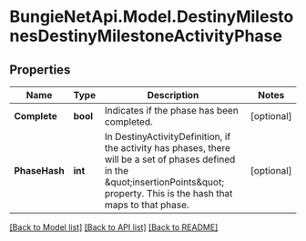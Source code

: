
# BungieNetApi.Model.DestinyMilestonesDestinyMilestoneActivityPhase

## Properties

Name | Type | Description | Notes
------------ | ------------- | ------------- | -------------
**Complete** | **bool** | Indicates if the phase has been completed. | [optional] 
**PhaseHash** | **int** | In DestinyActivityDefinition, if the activity has phases, there will be a set of phases defined in the \&quot;insertionPoints\&quot; property. This is the hash that maps to that phase. | [optional] 

[[Back to Model list]](../README.md#documentation-for-models)
[[Back to API list]](../README.md#documentation-for-api-endpoints)
[[Back to README]](../README.md)

